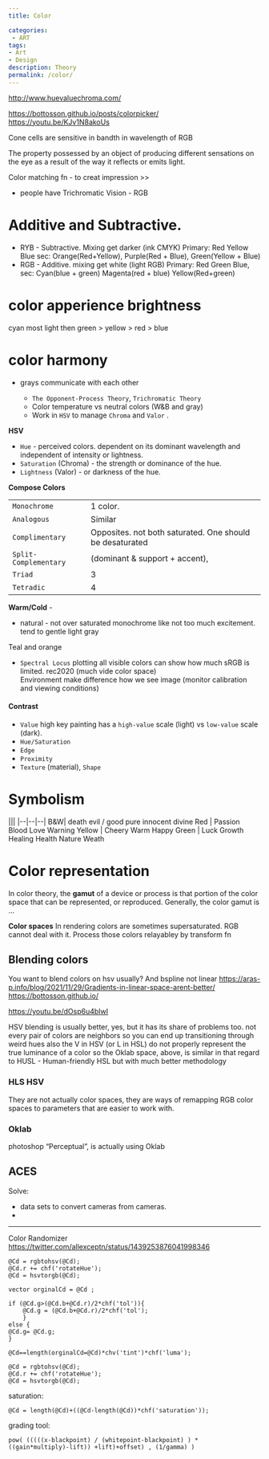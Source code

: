 ```yaml
---
title: Color

categories:
 - ART
tags:
- Art
- Design
description: Theory
permalink: /color/
---
```


http://www.huevaluechroma.com/

https://bottosson.github.io/posts/colorpicker/
https://youtu.be/KJv1N8akoUs

Cone cells are sensitive in bandth in wavelength of RGB


The property possessed by an object of producing different sensations on the eye as a result of the way it reflects or emits light.

Color matching fn - to creat impression >>

- people have Trichromatic Vision - RGB

# Additive and Subtractive.
- RYB - Subtractive. Mixing get darker (ink CMYK) Primary: Red Yellow Blue sec: Orange(Red+Yellow), Purple(Red + Blue), Green(Yellow + Blue)  
- RGB - Additive. mixing get white  (light RGB) Primary: Red Green Blue, sec: Cyan(blue + green) Magenta(red + blue) Yellow(Red+green)


# color apperience brightness
cyan most light then green > yellow > red > blue

# color harmony
- grays communicate with each other

   - `The Opponent-Process Theory`, `Trichromatic Theory`  
   - Color temperature  vs  neutral colors (W&B and gray)   
   - Work in `HSV` to manage `Chroma` and `Valor` .   

**HSV**   
- `Hue` - perceived colors. dependent on its dominant wavelength and independent of intensity or lightness.
- `Saturation` (Chroma) - the strength or dominance of the hue.  
- `Lightness` (Valor) -  or darkness of the hue.

**Compose Colors**

   || |
   |-|- |
   `Monochrome` | 1 color.
   `Analogous`| Similar
   `Complimentary` | Opposites.  not both saturated. One should be desaturated
   `Split-Complementary` | (dominant & support + accent),
   `Triad`  |3 |
   `Tetradic` | 4   

**Warm/Cold** -  

- natural - not over saturated monochrome like not too much excitement. tend to gentle light gray

Teal and orange

   - `Spectral Locus` plotting all visible colors can show how much sRGB is limited. rec2020 (much vide color space)      
   Environment make difference how we see image  (monitor calibration and viewing conditions)  


#### Contrast   
- `Value` high key painting has a `high-value` scale (light) vs `low-value` scale (dark).  
- `Hue/Saturation`  
- `Edge`  
- `Proximity`  
- `Texture` (material), `Shape`

# Symbolism


|||
|--|--|--|
B&W| death evil / good pure innocent divine
Red | Passion Blood Love  Warning
Yellow  | Cheery Warm Happy
Green | Luck Growth Healing Health Nature Weath



# Color representation

In color theory, the **gamut** of a device or process is that portion of the color space that can be represented, or reproduced. Generally, the color gamut is ...

**Color spaces**
In rendering colors are sometimes supersaturated. RGB cannot deal with it. Process those colors relayabley by transform fn

## Blending colors

You want to blend colors on hsv usually? And bspline not linear
https://aras-p.info/blog/2021/11/29/Gradients-in-linear-space-arent-better/
https://bottosson.github.io/

https://youtu.be/dOsp6u4bIwI

HSV blending is usually better, yes, but it has its share of problems too. not every pair of colors are neighbors
so you can end up transitioning through weird hues
also the V in HSV (or L in HSL) do not properly represent the true luminance of a color
so the Oklab space, above, is similar in that regard to HUSL - Human-friendly HSL
but with much better methodology

### HLS  HSV  
 They are not actually color spaces, they are ways of remapping RGB color spaces to parameters that are easier to work with.  
### Oklab
 photoshop “Perceptual”, is actually using Oklab

## ACES
Solve:
- data sets to convert cameras from cameras.
-


---


Color Randomizer
https://twitter.com/allexceptn/status/1439253876041998346

```
@Cd = rgbtohsv(@Cd);
@Cd.r += chf('rotateHue');
@Cd = hsvtorgb(@Cd);

vector orginalCd = @Cd ;

if (@Cd.g>(@Cd.b+@Cd.r)/2*chf('tol')){
    @Cd.g = (@Cd.b+@Cd.r)/2*chf('tol');
    }
else {
@Cd.g= @Cd.g;
}

@Cd==length(orginalCd=@Cd)*chv('tint')*chf('luma');

@Cd = rgbtohsv(@Cd);
@Cd.r += chf('rotateHue');
@Cd = hsvtorgb(@Cd);
```

saturation:

```
@Cd = length(@Cd)+((@Cd-length(@Cd))*chf('saturation'));
```

grading tool:

```
pow( (((((x-blackpoint) / (whitepoint-blackpoint) ) * ((gain*multiply)-lift)) +lift)+offset) , (1/gamma) )
```
